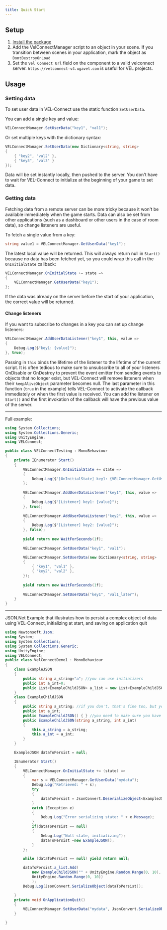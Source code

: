 ```yaml
---
title: Quick Start
---
```



## Setup 

1. [Install the package](/)
2. Add the VelConnectManager script to an object in your scene. If you transition between scenes in your application, mark the object as `DontDestroyOnLoad`
3. Set the `Vel Connect Url` field on the component to a valid velconnect server. `https://velconnect-v4.ugavel.com` is useful for VEL projects.

## Usage

### Setting data

To set user data in VEL-Connect use the static function `SetUserData`.

You can add a single key and value:
```cs
VELConnectManager.SetUserData("key1", "val1");
```

Or set multiple keys with the dictionary syntax:
```cs
VELConnectManager.SetUserData(new Dictionary<string, string>
{
    { "key2", "val2" },
    { "key3", "val3" }
});
```
Data will be set instantly locally, then pushed to the server. You don't have to wait for VEL-Connect to initialize at the beginning of your game to set data.

### Getting data

Fetching data from a remote server can be more tricky because it won't be available immediately when the game starts. Data can also be set from other applications (such as a dashboard or other users in the case of room data), so change listeners are useful.

To fetch a single value from a key:
```cs
string value1 = VELConnectManager.GetUserData("key1");
```
The latest local value will be returned. This will always return null in `Start()` because no data has been fetched yet, so you could wrap this call in the `OnInitialState` callback:
```cs
VELConnectManager.OnInitialState += state =>
{
    VELConnectManager.GetUserData("key1");
};
```
If the data was already on the server before the start of your application, the correct value will be returned.


#### Change listeners

If you want to subscribe to changes in a key you can set up change listeners:
```cs
VELConnectManager.AddUserDataListener("key1", this, value =>
{
    Debug.Log($"key1: {value}");
}, true);
```
Passing in `this` binds the lifetime of the listener to the lifetime of the current script. It is often tedious to make sure to unsubscribe to all of your listeners OnDisable or OnDestroy to prevent the event emitter from sending events to objects that no longer exist, but VEL-Connect will remove listeners when their `keepAliveObject` parameter becomes null. The last parameter in this function (`true` in the example) tells VEL-Connect to activate the callback immediately or when the first value is received. You can add the listener on `Start()` and the first invokation of the callback will have the previous value of the server.



---

Full example:
```cs
using System.Collections;
using System.Collections.Generic;
using UnityEngine;
using VELConnect;

public class VELConnectTesting : MonoBehaviour
{
	private IEnumerator Start()
	{
		VELConnectManager.OnInitialState += state =>
		{
			Debug.Log($"[OnInitialState] key1: {VELConnectManager.GetUserData("key1")}");
		};
		
		VELConnectManager.AddUserDataListener("key1", this, value =>
		{
			Debug.Log($"[Listener] key1: {value}");
		}, true);
		
		VELConnectManager.AddUserDataListener("key2", this, value =>
		{
			Debug.Log($"[Listener] key2: {value}");
		}, false);
		
		yield return new WaitForSeconds(1f);
		
		VELConnectManager.SetUserData("key1", "val1");

		VELConnectManager.SetUserData(new Dictionary<string, string>
		{
			{ "key1", "val1" },
			{ "key2", "val2" },
		});
		
		yield return new WaitForSeconds(1f);
		
		VELConnectManager.SetUserData("key1", "val1_later");
	}
}
```

---

JSON.Net Example that illustrates how to persist a complex object of data using VEL-Connect, initializing at start, and saving on application quit

```cs
using Newtonsoft.Json;
using System;
using System.Collections;
using System.Collections.Generic;
using UnityEngine;
using VELConnect;
public class VelConnectDemo1 : MonoBehaviour
{
	class ExampleJSON
	{
		public string a_string="a"; //you can use initializers
		public int a_int=0;
		public List<ExampleChildJSON> a_list = new List<ExampleChildJSON>(); // you can use lists of objects
	}
	class ExampleChildJSON
	{
		public string a_string; //if you don't, that's fine too, but you probably want a constructor then
		public int a_int;
		public ExampleChildJSON() { } //you need to make sure you have a blank constructor for deserialization
		public ExampleChildJSON(string a_string, int a_int) 
		{
			this.a_string = a_string;
			this.a_int = a_int;
		}
	}

	ExampleJSON dataToPersist = null;

    IEnumerator Start()
	{
		VELConnectManager.OnInitialState += (state) =>
		{
			var s = VELConnectManager.GetUserData("mydata");
			Debug.Log("Retrieved: " + s);
			try
			{
				dataToPersist = JsonConvert.DeserializeObject<ExampleJSON>(s);
			}
			catch (Exception e)
			{
				Debug.Log("Error serializing state: " + e.Message);
			}
			if(dataToPersist == null)
			{
				Debug.Log("Null state, initializing");
				dataToPersist =new ExampleJSON();
			}
		};

		while (dataToPersist == null) yield return null;

		dataToPersist.a_list.Add(
			new ExampleChildJSON("" + UnityEngine.Random.Range(0, 10), 
			UnityEngine.Random.Range(0, 10))
			);
		Debug.Log(JsonConvert.SerializeObject(dataToPersist));

	}
	private void OnApplicationQuit()
	{
		VELConnectManager.SetUserData("mydata", JsonConvert.SerializeObject(dataToPersist));
	}

}


```
